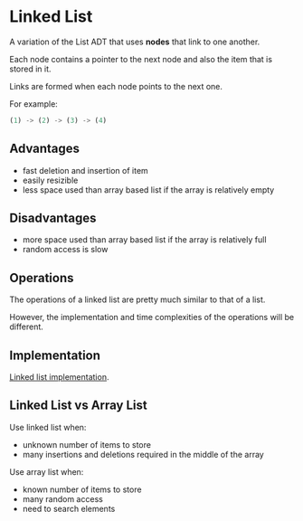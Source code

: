 # Linked List

A variation of the List ADT that uses **nodes** that link to one another.

Each node contains a pointer to the next node and also the item that is stored in it.

Links are formed when each node points to the next one.

For example:

```python
(1) -> (2) -> (3) -> (4)
```

## Advantages

- fast deletion and insertion of item
- easily resizible
- less space used than array based list if the array is relatively empty

## Disadvantages

- more space used than array based list if the array is relatively full
- random access is slow

## Operations

The operations of a linked list are pretty much similar to that of a list.

However, the implementation and time complexities of the operations will be different.

## Implementation

[Linked list implementation](linked_list.py).

## Linked List vs Array List

Use linked list when:

- unknown number of items to store
- many insertions and deletions required in the middle of the array

Use array list when:

- known number of items to store
- many random access
- need to search elements
